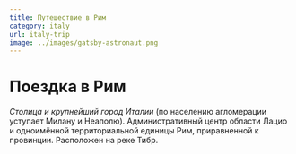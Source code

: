 ```yaml
---
title: Путешествие в Рим
category: italy
url: italy-trip
image: ../images/gatsby-astronaut.png
---
```


# Поездка в Рим

*Столица и крупнейший город Италии* (по населению агломерации уступает Милану и Неаполю). Административный центр области Лацио и одноимённой территориальной единицы Рим, приравненной к провинции. Расположен на реке Тибр.
